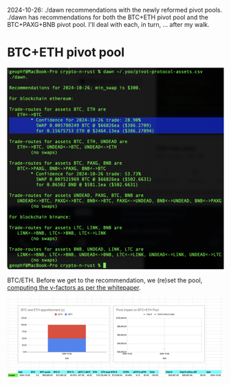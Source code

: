 2024-10-26: ./dawn recommendations with the newly reformed pivot pools. ./dawn has recommendations for both the BTC+ETH pivot pool and the BTC+PAXG+BNB pivot pool. I'll deal with each, in turn, ... after my walk. 

# BTC+ETH pivot pool

![./dawn BTC recommendation](imgs/01-dawn-btc-rec.png)

BTC/ETH. Before we get to the recommendation, we (re)set the pool, 
[computing the γ-factors as per the whitepaper](https://github.com/pivoteur/biz/tree/main?tab=readme-ov-file#4-asset-apportionment--measuring-performance-of-pivot-arbitrage).

![BTC+ETH pivot pool γ-factors](imgs/02-btc-eth-gammas.png)


